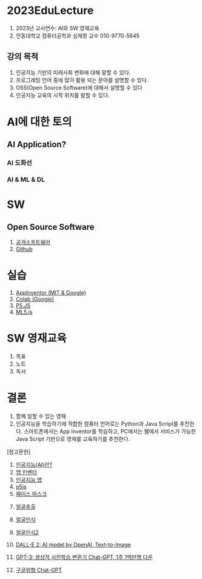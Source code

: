# 2023EduLecture
1. 2023년 교사연수: AI와 SW 영재교육
2. 안동대학교 컴퓨터공학과 심재창 교수 010-9770-5645

## 강의 목적
1. 인공지능 기반의 미래사회 변화에 대해 말할 수 있다.
2. 프로그래밍 언어 중에 많이 활용 되는 분야를 설명할 수 있다.
3. OSS(Open Source Software)에 대해서 설명할 수 있다
4. 인공지능 교육의 시작 위치를 말할 수 있다.

# AI에 대한 토의
## AI Application?
### AI 도화선
### AI & ML & DL

# SW
## Open Source Software
1. [공개소프트웨어](https://www.oss.kr/)
2. [Github](http://github.com)

# 실습
1. [AppInventor (MIT & Google)](http://appinventor.mit.edu/)
2. [Colab (Google)](https://colab.research.google.com/)
3. [P5.JS](https://p5js.org/ko/)
4. [ML5.js](https://wikidocs.net/102928) 

# SW 영재교육
1. 목표
2. 노트
3. 독서

# 결론
1. 함께 일할 수 있는 영재
2. 인공지능을 학습하기에 적합한 컴퓨터 언어로는 Python과 Java Script를 추천한다. 스마트폰에서는 App Inventor를 학습하고, PC에서는 웹에서 서비스가 가능한 Java Script 기반으로 영재를 교육하기를 추천한다.

[참고문헌]
1. [인공지능(AI)란?](https://www.hpe.com/kr/ko/what-is/artificial-intelligence.html) 
2. [앱 인벤터](https://appinventor.mit.edu/) 
3. [인공지능 앱](https://appinventor.mit.edu/explore/ai-with-mit-app-inventor) 
4. [p5js](https://p5js.org/ko/) 
5. [페이스 마스크](https://wikidocs.net/103515)
<script src="https://unpkg.com/ml5@latest/dist/ml5.min.js"></script>
7. [얼굴추출](https://cafe.naver.com/imgprocafe/121) 
8. [얼굴인식](https://justadudewhohacks.github.io/face-api.js/docs/index.html) 
9. [얼굴인식2](https://github.com/WebDevSimplified/Face-Recognition-JavaScript)

9. [DALL-E 2: AI model by OpenAI, Text-to-Image](https://youtu.be/eM5jn8vY2OQ)
10. [GPT-3: 생성적 사전학습 변환기 Chat-GPT, 1주 1백만명 다운](https://youtu.be/MlySpGnKJ4o)
10. [구글위협 Chat-GPT](https://youtu.be/0nFpsGg_XcA)
